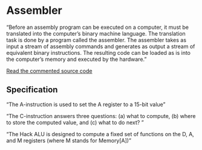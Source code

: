 # Assembler

“Before an assembly program can be executed on a computer, it must be translated into the computer’s binary machine language. The translation task is done by a program called the assembler. The assembler takes as input a stream of assembly commands and generates as output a stream of equivalent binary instructions. The resulting code can be loaded as is into the computer’s memory and executed by the hardware.”

[Read the commented source code]()

## Specification

“The A-instruction is used to set the A register to a 15-bit value”

“The C-instruction answers three questions: (a) what to compute, (b) where to store the computed value, and (c) what to do next? ”

“The Hack ALU is designed to compute a fixed set of functions on the D, A, and M registers (where M stands for Memory[A])”

